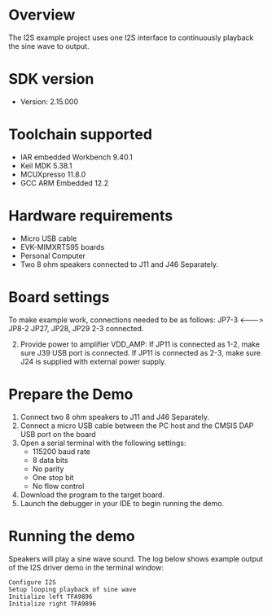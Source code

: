 Overview
========

The I2S example project uses one I2S interface to continuously playback the sine wave to output.

SDK version
===========
- Version: 2.15.000

Toolchain supported
===================
- IAR embedded Workbench  9.40.1
- Keil MDK  5.38.1
- MCUXpresso  11.8.0
- GCC ARM Embedded  12.2

Hardware requirements
=====================
- Micro USB cable
- EVK-MIMXRT595 boards
- Personal Computer
- Two 8 ohm speakers connected to J11 and J46 Separately.

Board settings
==============
To make example work, connections needed to be as follows:
JP7-3 <---> JP8-2
JP27, JP28, JP29 2-3 connected.

2. Provide power to amplifier VDD_AMP:
If JP11 is connected as 1-2, make sure J39 USB port is connected.
If JP11 is connected as 2-3, make sure J24 is supplied with external power supply.

Prepare the Demo
================
1.  Connect two 8 ohm speakers to J11 and J46 Separately.
2.  Connect a micro USB cable between the PC host and the CMSIS DAP USB port on the board
3.  Open a serial terminal with the following settings:
    - 115200 baud rate
    - 8 data bits
    - No parity
    - One stop bit
    - No flow control
4.  Download the program to the target board.
5.  Launch the debugger in your IDE to begin running the demo.

Running the demo
================
Speakers will play a sine wave sound.
The log below shows example output of the I2S driver demo in the terminal window:
~~~~~~~~~~~~~~~~~~~~~~~~~~~~~~~~~~~
Configure I2S
Setup looping playback of sine wave
Initialize left TFA9896
Initialize right TFA9896
~~~~~~~~~~~~~~~~~~~~~~~~~~~~~~~~~~~
